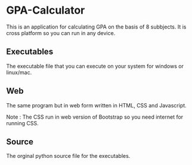 # GPA-Calculator
This is an application for calculating GPA on the basis of 8 subbjects. It is cross platform so you can run in any device.

## Executables
The executable file that you can execute on your system for windows or linux/mac.

## Web
The same program but in web form written in HTML, CSS and Javascript.

Note : The CSS run in web version of Bootstrap so you need internet for running CSS.

## Source
The orginal python source file for the executables.

